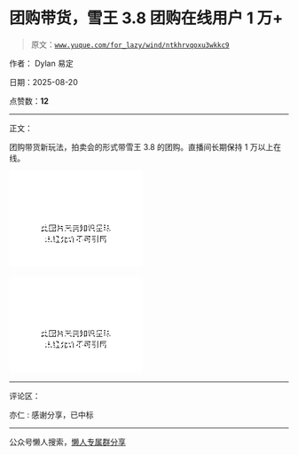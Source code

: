 # 团购带货，雪王 3.8 团购在线用户 1 万+

> 原文：[`www.yuque.com/for_lazy/wind/ntkhrvqoxu3wkkc9`](https://www.yuque.com/for_lazy/wind/ntkhrvqoxu3wkkc9)

作者： Dylan 易定

日期：2025-08-20

点赞数：**12**

* * *

正文：

团购带货新玩法，拍卖会的形式带雪王 3.8 的团购。直播间长期保持 1 万以上在线。

![](img/62f934c78541a9481c30ac5302ca8cf6.png "None")

![](img/c249aa2285c53c44a334ac973e674074.png "None")

* * *

评论区：

亦仁 : 感谢分享，已中标

* * *

公众号懒人搜索，[懒人专属群分享](https://lazybook.fun/#/blog/group)